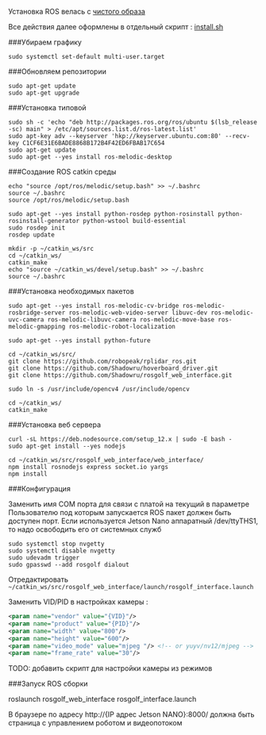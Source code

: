 Установка ROS велась с [чистого образа](https://developer.nvidia.com/jetson-nano-sd-card-image)

Все действия далее оформлены в отдельный скрипт : [install.sh](./scripts/install.sh)

###Убираем графику

```shell
sudo systemctl set-default multi-user.target
```

###Обновляем репозитории

```shell
sudo apt-get update
sudo apt-get upgrade
```

###Установка типовой 
```shell
sudo sh -c 'echo "deb http://packages.ros.org/ros/ubuntu $(lsb_release -sc) main" > /etc/apt/sources.list.d/ros-latest.list'
sudo apt-key adv --keyserver 'hkp://keyserver.ubuntu.com:80' --recv-key C1CF6E31E6BADE8868B172B4F42ED6FBAB17C654
sudo apt-get update
sudo apt-get --yes install ros-melodic-desktop
```

###Создание ROS catkin среды

```shell
echo "source /opt/ros/melodic/setup.bash" >> ~/.bashrc
source ~/.bashrc
source /opt/ros/melodic/setup.bash

sudo apt-get --yes install python-rosdep python-rosinstall python-rosinstall-generator python-wstool build-essential
sudo rosdep init
rosdep update

mkdir -p ~/catkin_ws/src
cd ~/catkin_ws/
catkin_make
echo "source ~/catkin_ws/devel/setup.bash" >> ~/.bashrc
source ~/.bashrc
```

###Установка необходимых пакетов

```shell
sudo apt-get --yes install ros-melodic-cv-bridge ros-melodic-rosbridge-server ros-melodic-web-video-server libuvc-dev ros-melodic-uvc-camera ros-melodic-libuvc-camera ros-melodic-move-base ros-melodic-gmapping ros-melodic-robot-localization

sudo apt-get --yes install python-future

cd ~/catkin_ws/src/
git clone https://github.com/robopeak/rplidar_ros.git
git clone https://github.com/Shadowru/hoverboard_driver.git
git clone https://github.com/Shadowru/rosgolf_web_interface.git

sudo ln -s /usr/include/opencv4 /usr/include/opencv

cd ~/catkin_ws/
catkin_make
```

###Установка веб сервера

```shell
curl -sL https://deb.nodesource.com/setup_12.x | sudo -E bash -
sudo apt-get install --yes nodejs

cd ~/catkin_ws/src/rosgolf_web_interface/web_interface/
npm install rosnodejs express socket.io yargs
npm install
```

###Конфигурация

Заменить имя СОМ порта для связи с платой на текущий в параметре <param name="uart" value="{имя СОМ порта}"/>
Пользователю под которым запускается ROS пакет должен быть доступен порт.
Если используется Jetson Nano аппаратный /dev/ttyTHS1, то надо освободить его от системных служб

```shell
sudo systemctl stop nvgetty
sudo systemctl disable nvgetty
sudo udevadm trigger
sudo gpasswd --add rosgolf dialout
```

Отредактировать  ```~/catkin_ws/src/rosgolf_web_interface/launch/rosgolf_interface.launch```

Заменить VID/PID в настройках камеры :
```xml
<param name="vendor" value="{VID}"/>
<param name="product" value="{PID}"/>
<param name="width" value="800"/>
<param name="height" value="600"/>
<param name="video_mode" value="mjpeg "/> <!-- or yuyv/nv12/mjpeg -->
<param name="frame_rate" value="30"/>
```
TODO: добавить скрипт для настройки камеры из режимов

###Запуск ROS сборки

roslaunch rosgolf_web_interface rosgolf_interface.launch

В браузере по адресу http://{IP адрес Jetson NANO}:8000/ должна быть страница с управлением роботом и видеопотоком

